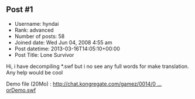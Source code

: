 ## Post #1
- Username: hyndai
- Rank: advanced
- Number of posts: 58
- Joined date: Wed Jun 04, 2008 4:55 am
- Post datetime: 2013-03-16T14:05:10+00:00
- Post Title: Lone Survivor

Hi, i have decompiling *.swf but i no see any full words for make translation. Any help would be cool  

Demo file (20Mo) : [http://chat.kongregate.com/gamez/0014/0 ... orDemo.swf](http://chat.kongregate.com/gamez/0014/0812/live/LoneSurvivorDemo.swf)
